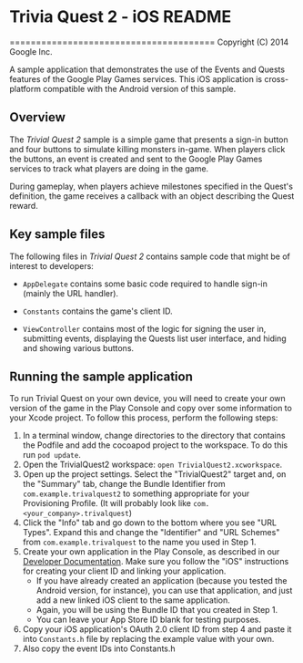 # Trivia Quest 2 - iOS README
=======================================
Copyright (C) 2014 Google Inc.

A sample application that demonstrates the use of the Events 
and Quests features of the Google Play Games services. This 
iOS application is cross-platform compatible with the 
Android version of this sample.

## Overview

The *Trivial Quest 2* sample is a simple game that presents a 
sign-in button and four buttons to simulate killing monsters 
in-game. When players click the buttons, an event is created 
and sent to the Google Play Games services to track what 
players are doing in the game.

During gameplay, when players achieve milestones specified in 
the Quest's definition, the game receives a callback with an 
object describing the Quest reward.

## Key sample files

The following files in *Trivial Quest 2* contains sample code that 
might be of interest to developers:

* `AppDelegate` contains some basic code required to handle sign-in 
  (mainly the URL handler).

* `Constants` contains the game's client ID.

* `ViewController` contains most of the logic for signing the user in, 
   submitting events, displaying the Quests list user interface, and 
   hiding and showing various buttons.


## Running the sample application

To run Trivial Quest on your own device, you will need to create
your own version of the game in the Play Console and copy over some information to
your Xcode project. To follow this process, perform the following steps:

1. In a terminal window, change directories to the <TrivialQuest2> directory that contains the Podfile 
and add the cocoapod project to the workspace.  To do this run `pod update`.
2. Open the TrivialQuest2 workspace: `open TrivialQuest2.xcworkspace`.
3. Open up the project settings. Select the "TrivialQuest2" target and,
  on the "Summary" tab, change the Bundle Identifier from `com.example.trivalquest2` to
  something appropriate for your Provisioning Profile. (It will probably look like
  `com.<your_company>.trivalquest`)
4. Click the "Info" tab and go down to the bottom where you see "URL Types". Expand
  this and change the "Identifier" and "URL Schemes" from `com.example.trivalquest` to
  the name you used in Step 1.
5. Create your own application in the Play Console, as described in our [Developer
  Documentation](https://developers.google.com/games/services/console/enabling). Make
  sure you follow the "iOS" instructions for creating your client ID and linking
  your application.
    * If you have already created an application (because you tested the Android version,
  for instance), you can use that application, and just add a new linked iOS client to the same
  application.
    * Again, you will be using the Bundle ID that you created in Step 1.
    * You can leave your App Store ID blank for testing purposes.
7. Copy your iOS application's OAuth 2.0 client ID from step 4 and paste it
  into `Constants.h` file by replacing the example value with your own.
8. Also copy the event IDs into Constants.h
